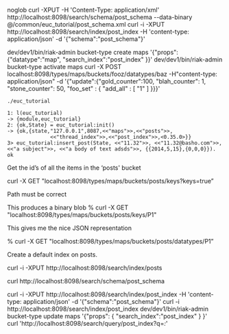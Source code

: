 
noglob curl -XPUT -H 'Content-Type: application/xml'  http://localhost:8098/search/schema/post_schema --data-binary @/common/euc_tutorial/post_schema.xml
curl -i -XPUT http://localhost:8098/search/index/post_index -H 'content-type: application/json' -d '{"schema":"post_schema"}'


dev/dev1/bin/riak-admin bucket-type create maps '{"props":{"datatype":"map", "search_index":"post_index" }}'
dev/dev1/bin/riak-admin bucket-type activate maps
curl -X POST localhost:8098/types/maps/buckets/fooz/datatypes/baz -H"content-type: application/json"  -d '{"update":{"gold_counter":100, "blah_counter": 1, "stone_counter": 50, "foo_set" : { "add_all" : [ "1" ] }}}'



```
./euc_tutorial

1: l(euc_tutorial)
-> {module,euc_tutorial}
2: {ok,State} = euc_tutorial:init()
-> {ok,{state,"127.0.0.1",8087,<<"maps">>,<<"posts">>,
              <<"thread_index">>,<<"post_index">>,<0.35.0>}}
3> euc_tutorial:insert_post(State, <<"11.32">>, <<"11.32@basho.com">>,<<"a subject">>, <<"a body of text adsds">>, {{2014,5,15},{0,0,0}}).
ok
```

Get the id’s of all the items in the ‘posts' bucket

curl -X GET "localhost:8098/types/maps/buckets/posts/keys?keys=true”

Path must be correct

This produces a binary blob
% curl -X GET "localhost:8098/types/maps/buckets/posts/keys/P1"

This gives me the nice JSON representation

% curl -X GET "localhost:8098/types/maps/buckets/posts/datatypes/P1”

Create a default index on posts.

curl -i -XPUT http://localhost:8098/search/index/posts

curl http://localhost:8098/search/schema/post_schema

curl -i -XPUT http://localhost:8098/search/index/post_index -H 'content-type: application/json' -d '{"schema":"post_schema"}'
curl -i http://localhost:8098/search/index/post_index
dev/dev1/bin/riak-admin bucket-type update maps '{"props": { "search_index":"post_index" } }'           
curl 'http://localhost:8098/search/query/post_index?q=*:*'
